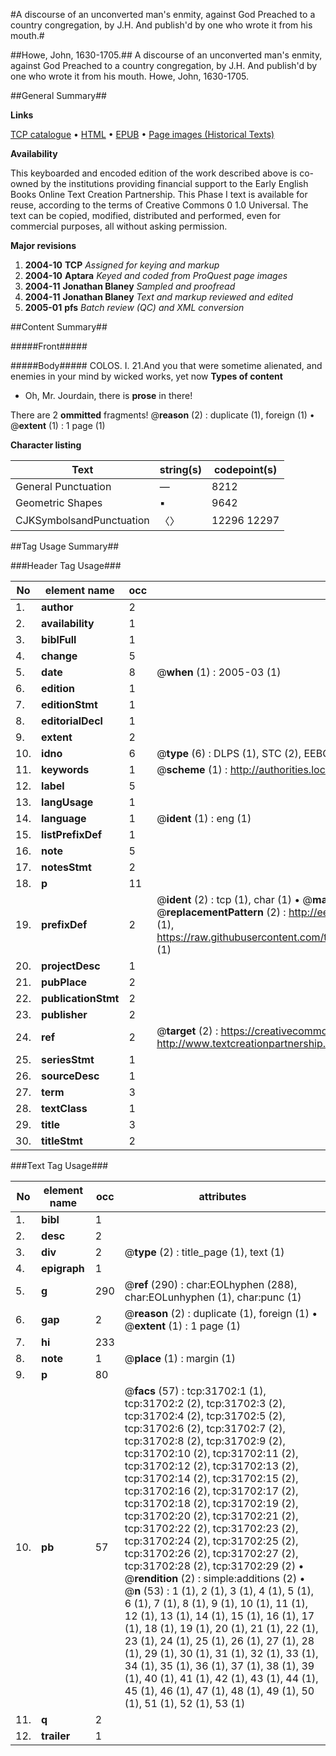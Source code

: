 #A discourse of an unconverted man's enmity, against God Preached to a country congregation, by J.H. And publish'd by one who wrote it from his mouth.#

##Howe, John, 1630-1705.##
A discourse of an unconverted man's enmity, against God Preached to a country congregation, by J.H. And publish'd by one who wrote it from his mouth.
Howe, John, 1630-1705.

##General Summary##

**Links**

[TCP catalogue](http://www.ota.ox.ac.uk/tcp/)  • 
[HTML](http://tei.it.ox.ac.uk/tcp/Texts-HTML/free/A44/A44674.html)  • 
[EPUB](http://tei.it.ox.ac.uk/tcp/Texts-EPUB/free/A44/A44674.epub) • 
[Page images (Historical Texts)](https://data.historicaltexts.jisc.ac.uk/view?pubId=eebo-99827285e&pageId=eebo-99827285e-31702-1)

**Availability**

This keyboarded and encoded edition of the
	       work described above is co-owned by the institutions
	       providing financial support to the Early English Books
	       Online Text Creation Partnership. This Phase I text is
	       available for reuse, according to the terms of Creative
	       Commons 0 1.0 Universal. The text can be copied,
	       modified, distributed and performed, even for
	       commercial purposes, all without asking permission.

**Major revisions**

1. __2004-10__ __TCP__ *Assigned for keying and markup*
1. __2004-10__ __Aptara__ *Keyed and coded from ProQuest page images*
1. __2004-11__ __Jonathan Blaney__ *Sampled and proofread*
1. __2004-11__ __Jonathan Blaney__ *Text and markup reviewed and edited*
1. __2005-01__ __pfs__ *Batch review (QC) and XML conversion*

##Content Summary##

#####Front#####

#####Body#####
COLOS. I. 21.And you that were sometime alienated,
and enemies in your mind by
wicked works, yet now
**Types of content**

  * Oh, Mr. Jourdain, there is **prose** in there!

There are 2 **ommitted** fragments! 
 @__reason__ (2) : duplicate (1), foreign (1)  •  @__extent__ (1) : 1 page (1)

**Character listing**


|Text|string(s)|codepoint(s)|
|---|---|---|
|General Punctuation|—|8212|
|Geometric Shapes|▪|9642|
|CJKSymbolsandPunctuation|〈〉|12296 12297|

##Tag Usage Summary##

###Header Tag Usage###

|No|element name|occ|attributes|
|---|---|---|---|
|1.|__author__|2||
|2.|__availability__|1||
|3.|__biblFull__|1||
|4.|__change__|5||
|5.|__date__|8| @__when__ (1) : 2005-03 (1)|
|6.|__edition__|1||
|7.|__editionStmt__|1||
|8.|__editorialDecl__|1||
|9.|__extent__|2||
|10.|__idno__|6| @__type__ (6) : DLPS (1), STC (2), EEBO-CITATION (1), PROQUEST (1), VID (1)|
|11.|__keywords__|1| @__scheme__ (1) : http://authorities.loc.gov/ (1)|
|12.|__label__|5||
|13.|__langUsage__|1||
|14.|__language__|1| @__ident__ (1) : eng (1)|
|15.|__listPrefixDef__|1||
|16.|__note__|5||
|17.|__notesStmt__|2||
|18.|__p__|11||
|19.|__prefixDef__|2| @__ident__ (2) : tcp (1), char (1)  •  @__matchPattern__ (2) : ([0-9\-]+):([0-9IVX]+) (1), (.+) (1)  •  @__replacementPattern__ (2) : http://eebo.chadwyck.com/downloadtiff?vid=$1&page=$2 (1), https://raw.githubusercontent.com/textcreationpartnership/Texts/master/tcpchars.xml#$1 (1)|
|20.|__projectDesc__|1||
|21.|__pubPlace__|2||
|22.|__publicationStmt__|2||
|23.|__publisher__|2||
|24.|__ref__|2| @__target__ (2) : https://creativecommons.org/publicdomain/zero/1.0/ (1), http://www.textcreationpartnership.org/docs/. (1)|
|25.|__seriesStmt__|1||
|26.|__sourceDesc__|1||
|27.|__term__|3||
|28.|__textClass__|1||
|29.|__title__|3||
|30.|__titleStmt__|2||


###Text Tag Usage###

|No|element name|occ|attributes|
|---|---|---|---|
|1.|__bibl__|1||
|2.|__desc__|2||
|3.|__div__|2| @__type__ (2) : title_page (1), text (1)|
|4.|__epigraph__|1||
|5.|__g__|290| @__ref__ (290) : char:EOLhyphen (288), char:EOLunhyphen (1), char:punc (1)|
|6.|__gap__|2| @__reason__ (2) : duplicate (1), foreign (1)  •  @__extent__ (1) : 1 page (1)|
|7.|__hi__|233||
|8.|__note__|1| @__place__ (1) : margin (1)|
|9.|__p__|80||
|10.|__pb__|57| @__facs__ (57) : tcp:31702:1 (1), tcp:31702:2 (2), tcp:31702:3 (2), tcp:31702:4 (2), tcp:31702:5 (2), tcp:31702:6 (2), tcp:31702:7 (2), tcp:31702:8 (2), tcp:31702:9 (2), tcp:31702:10 (2), tcp:31702:11 (2), tcp:31702:12 (2), tcp:31702:13 (2), tcp:31702:14 (2), tcp:31702:15 (2), tcp:31702:16 (2), tcp:31702:17 (2), tcp:31702:18 (2), tcp:31702:19 (2), tcp:31702:20 (2), tcp:31702:21 (2), tcp:31702:22 (2), tcp:31702:23 (2), tcp:31702:24 (2), tcp:31702:25 (2), tcp:31702:26 (2), tcp:31702:27 (2), tcp:31702:28 (2), tcp:31702:29 (2)  •  @__rendition__ (2) : simple:additions (2)  •  @__n__ (53) : 1 (1), 2 (1), 3 (1), 4 (1), 5 (1), 6 (1), 7 (1), 8 (1), 9 (1), 10 (1), 11 (1), 12 (1), 13 (1), 14 (1), 15 (1), 16 (1), 17 (1), 18 (1), 19 (1), 20 (1), 21 (1), 22 (1), 23 (1), 24 (1), 25 (1), 26 (1), 27 (1), 28 (1), 29 (1), 30 (1), 31 (1), 32 (1), 33 (1), 34 (1), 35 (1), 36 (1), 37 (1), 38 (1), 39 (1), 40 (1), 41 (1), 42 (1), 43 (1), 44 (1), 45 (1), 46 (1), 47 (1), 48 (1), 49 (1), 50 (1), 51 (1), 52 (1), 53 (1)|
|11.|__q__|2||
|12.|__trailer__|1||
